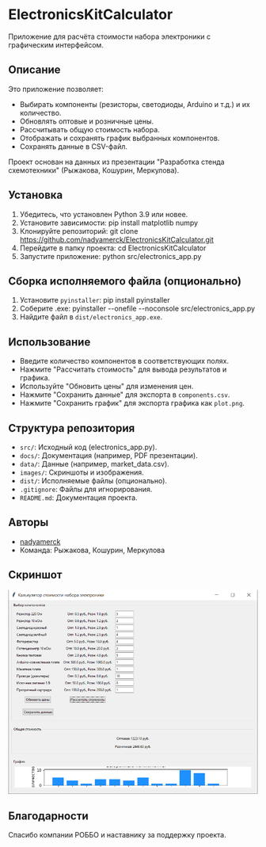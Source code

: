 # ElectronicsKitCalculator

Приложение для расчёта стоимости набора электроники с графическим интерфейсом.

## Описание
Это приложение позволяет:
- Выбирать компоненты (резисторы, светодиоды, Arduino и т.д.) и их количество.
- Обновлять оптовые и розничные цены.
- Рассчитывать общую стоимость набора.
- Отображать и сохранять график выбранных компонентов.
- Сохранять данные в CSV-файл.

Проект основан на данных из презентации "Разработка стенда схемотехники" (Рыжакова, Кошурин, Меркулова).

## Установка
1. Убедитесь, что установлен Python 3.9 или новее.
2. Установите зависимости: pip install matplotlib numpy
3. Клонируйте репозиторий: git clone https://github.com/nadyamerck/ElectronicsKitCalculator.git
4. Перейдите в папку проекта: cd ElectronicsKitCalculator
5. Запустите приложение: python src/electronics_app.py

## Сборка исполняемого файла (опционально)
1. Установите `pyinstaller`: pip install pyinstaller
2. Соберите .exe: pyinstaller --onefile --noconsole src/electronics_app.py
3. Найдите файл в `dist/electronics_app.exe`.

## Использование
- Введите количество компонентов в соответствующих полях.
- Нажмите "Рассчитать стоимость" для вывода результатов и графика.
- Используйте "Обновить цены" для изменения цен.
- Нажмите "Сохранить данные" для экспорта в `components.csv`.
- Нажмите "Сохранить график" для экспорта графика как `plot.png`.

## Структура репозитория
- `src/`: Исходный код (electronics_app.py).
- `docs/`: Документация (например, PDF презентации).
- `data/`: Данные (например, market_data.csv).
- `images/`: Скриншоты и изображения.
- `dist/`: Исполняемые файлы (опционально).
- `.gitignore`: Файлы для игнорирования.
- `README.md`: Документация проекта.

## Авторы
- [nadyamerck](https://github.com/nadyamerck)
- Команда: Рыжакова, Кошурин, Меркулова

## Скриншот
![Скриншот приложения](images/screenshot.png)

## Благодарности
Спасибо компании РОББО и наставнику за поддержку проекта.
